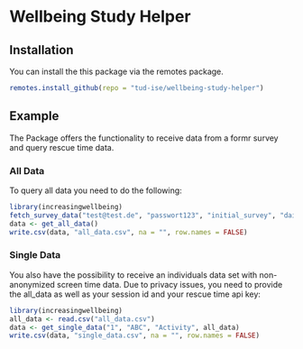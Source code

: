 
# Wellbeing Study Helper

## Installation

You can install the this package via the remotes package.

``` r
remotes.install_github(repo = "tud-ise/wellbeing-study-helper")
```

## Example

The Package offers the functionality to receive data from a formr survey and query rescue time data.  

### All Data
  
To query all data you need to do the following:

``` r
library(increasingwellbeing)
fetch_survey_data("test@test.de", "passwort123", "initial_survey", "daily_survey", "final_survey")
data <- get_all_data()
write.csv(data, "all_data.csv", na = "", row.names = FALSE)
```

### Single Data
You also have the possibility to receive an individuals data set with non-anonymized screen time data.
Due to privacy issues, you need to provide the all_data as well as your session id and your rescue time api key:

``` r
library(increasingwellbeing)
all_data <- read.csv("all_data.csv")
data <- get_single_data("1", "ABC", "Activity", all_data)
write.csv(data, "single_data.csv", na = "", row.names = FALSE)
```
